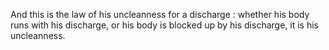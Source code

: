 And this is the law of his uncleanness for a discharge : whether his body runs with his discharge, or his body is blocked up by his discharge, it is his uncleanness.
